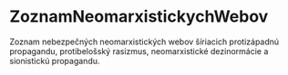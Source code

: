 # ZoznamNeomarxistickychWebov
Zoznam nebezpečných neomarxistických webov šíriacich protizápadnú propagandu, protibelošský rasizmus, neomarxistické dezinormácie a sionistickú propagandu.
